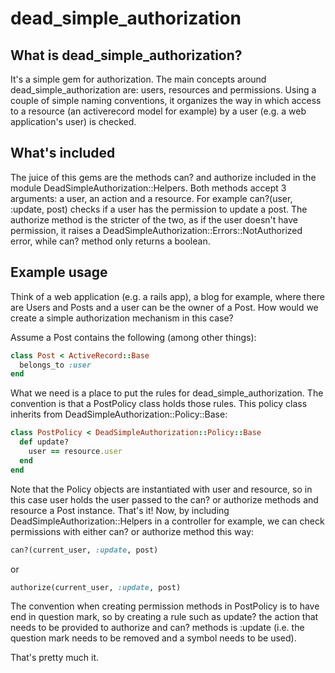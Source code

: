 # dead_simple_authorization

## What is dead_simple_authorization?
It's a simple gem for authorization. The main concepts around dead_simple_authorization are: users, resources and permissions. Using a couple of simple naming conventions, it organizes the way in which access to a resource (an activerecord model for example) by a user (e.g. a web application's user) is checked.

## What's included
The juice of this gems are the methods can? and authorize included in the module DeadSimpleAuthorization::Helpers. Both methods accept 3 arguments: a user, an action and a resource. For example can?(user, :update, post) checks if a user has the permission to update a post. The authorize method is the stricter of the two, as if the user doesn't have permission, it raises a DeadSimpleAuthorization::Errors::NotAuthorized error, while can? method only returns a boolean.

## Example usage
Think of a web application (e.g. a rails app), a blog for example, where there are Users and Posts and a user can be the owner of a Post. How would we create a simple authorization mechanism in this case?

Assume a Post contains the following (among other things):

```ruby
class Post < ActiveRecord::Base
  belongs_to :user
end
```

What we need is a place to put the rules for dead_simple_authorization. The convention is that a PostPolicy class holds those rules. This policy class inherits from DeadSimpleAuthorization::Policy::Base:

```ruby
class PostPolicy < DeadSimpleAuthorization::Policy::Base
  def update?
    user == resource.user
  end
end
```

Note that the Policy objects are instantiated with user and resource, so in this case user holds the user passed to the can? or authorize methods and resource a Post instance. That's it! Now, by including DeadSimpleAuthorization::Helpers in a controller for example, we can check permissions with either can? or authorize method this way:

```ruby
can?(current_user, :update, post)
```
or

```ruby
authorize(current_user, :update, post)
```

The convention when creating permission methods in PostPolicy is to have end in question mark, so by creating a rule such as update? the action that needs to be provided to authorize and can? methods is :update (i.e. the question mark needs to be removed and a symbol needs to be used).

That's pretty much it.
